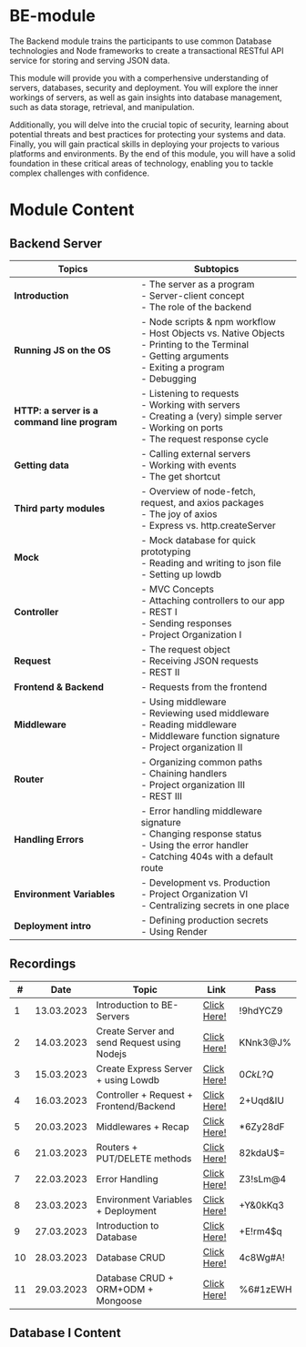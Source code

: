 # BE-module  
The Backend module trains the participants to use common Database technologies and Node frameworks to create a transactional RESTful API service for storing and serving JSON data.  

This module will provide you with a comperhensive understanding of servers, databases, security and deployment. You will explore the inner workings of servers, as well as gain insights into database management, such as data storage, retrieval, and manipulation.  

Additionally, you will delve into the crucial topic of security, learning about potential threats and best practices for protecting your systems and data.  
Finally, you will gain practical skills in deploying your projects to various platforms and environments. By the end of this module, you will have a solid foundation in these critical areas of technology, enabling you to tackle complex challenges with confidence.
 
# Module Content
## Backend Server
| Topics | Subtopics |
| ------ | --------- |
| **Introduction** | - The server as a program <br> - Server-client concept <br> - The role of the backend |
| **Running JS on the OS** | - Node scripts & npm workflow <br> - Host Objects vs. Native Objects <br> - Printing to the Terminal <br> - Getting arguments <br> - Exiting a program <br> - Debugging |
| **HTTP: a server is a command line program** | - Listening to requests <br> - Working with servers <br> - Creating a (very) simple server <br> - Working on ports <br> - The request response cycle |
| **Getting data** | - Calling external servers <br> - Working with events <br> - The get shortcut |
| **Third party modules** | - Overview of node-fetch, request, and axios packages <br> - The joy of axios <br> - Express vs. http.createServer |
| **Mock** | - Mock database for quick prototyping <br> - Reading and writing to json file <br> - Setting up lowdb |
| **Controller** | - MVC Concepts <br> - Attaching controllers to our app <br> - REST I <br> - Sending responses <br> - Project Organization I |
| **Request** | - The request object <br> - Receiving JSON requests <br> - REST II |
| **Frontend & Backend** | - Requests from the frontend |
| **Middleware** | - Using middleware <br> - Reviewing used middleware <br> - Reading middleware <br> - Middleware function signature <br> - Project organization II |
| **Router** | - Organizing common paths <br> - Chaining handlers <br> - Project organization III <br> - REST III |
| **Handling Errors** | - Error handling middleware signature <br> - Changing response status <br> - Using the error handler <br> - Catching 404s with a default route |
| **Environment Variables** | - Development vs. Production <br> - Project Organization VI <br> - Centralizing secrets in one place |
| **Deployment intro** | - Defining production secrets <br> - Using Render |



## Recordings
| # | Date | Topic | Link | Pass      |
| - | ---- | ----- |----- | --------- |
| 1 | 13.03.2023 | Introduction to BE-Servers                  | [Click Here!](https://us02web.zoom.us/rec/share/dPGA_IJutci01I3GNKb7jCCaqNVKibIe6eaOMTb1Wt3dNyRwejm7JeTApEUjxzIT.dbZPQ8t_wZy4WHuI) | !9hdYCZ9  |
| 2 | 14.03.2023 | Create Server and send Request using Nodejs | [Click Here!](https://us02web.zoom.us/rec/share/Kgs3Jm-kwAhslV9KL72H3Nh6BxWTXn94zExd-flcYrLqr8FvCquAIV0siEHHiqlB.RDv4hwfagWVWEaGj) | KNnk3@J%  |
| 3 | 15.03.2023 | Create Express Server + using Lowdb         | [Click Here!](https://us02web.zoom.us/rec/share/tSGFSkzXxZg0Q82lPhAw-CpzvWKoLWhLa0lFSOIAS6nectfIlu3O6HWXwWKgYsf1.f6x5P4KxtGCTePjI) | $0CkL?Q$  |
| 4 | 16.03.2023 | Controller + Request + Frontend/Backend     | [Click Here!](https://us02web.zoom.us/rec/share/n1DzxT5zqutfvngx26jNdsbnkU-dgyHklQziJY1augXXfVQ9r9FfuC8PoOkyWkR1.qnZMRwbG8DjR4w0d) | 2+Uqd&IU  |
| 5 | 20.03.2023 | Middlewares + Recap                         | [Click Here!](https://us02web.zoom.us/rec/share/v5tzTsVnvgSExg8WjhSv5gzZlo3Qnf6NfQiRFi3pwfybHgtZHyfY4zb1qfehPnIX.BhzrcLWd8ZhAfwxl) | \*6Zy28dF |
| 6 | 21.03.2023 | Routers + PUT/DELETE methods                | [Click Here!](https://us02web.zoom.us/rec/share/oIrs3nX3XxaZ2Bi8b6mCaY59HJN57s1T1ju3QXZva6ctBqmatA0wWtj6AKg6ETAw.sn-Z43RfkAIj9dJf) | 82kdaU$=  |
| 7 | 22.03.2023 | Error Handling                              | [Click Here!](https://us02web.zoom.us/rec/share/5DQmhK3T29APhlbTKho3c23zyTLpMM3jFNjjvdUFa7PtKUc80sxy-rJ7sPrcMrPS.r_j-KjAannP7LdAD) | Z3!sLm@4  |
| 8 | 23.03.2023 | Environment Variables + Deployment          | [Click Here!](https://us02web.zoom.us/rec/share/8QICsTwkm5fH6iY7aYhf8AHGTW78HaHjVzRPKpog6Z1X5npZR1AVlx9qWDr_SxyG.VRom5w-CVJs1qDJ_) | +Y&0kKq3  |
| 9 | 27.03.2023 | Introduction to Database          | [Click Here!](https://us02web.zoom.us/rec/share/TA7Ft3S1WPSB9nrMZ7-J4e467i4IZ-idzpsOJ6L3uo7PMO08Bm9rZw7_tAZqKnEF.T9mQ3jsuk2qK9NFa) | +E!rm4$q  |
| 10 | 28.03.2023 | Database CRUD          | [Click Here!](https://us02web.zoom.us/rec/share/FDQHu0Q_kQiTr4Zbh0d3D-yp8JQOGmtGa8mqqjiqfEQjp4RZmGu0asFsymjKJ0Cl.5ASv7T7qOzbM8nWA) | 4c8Wg#A!  |
| 11 | 29.03.2023 | Database CRUD + ORM+ODM + Mongoose  | [Click Here!](https://us02web.zoom.us/rec/share/-mx21L-KB15N4f0KiBleFH4XTc0IvXzwV0rWwxsUQOBofFXceacHgXsQKKiflzra.I7uwQ_XUaPx1xFF1) | %6#1zEWH  |



## Database I Content

